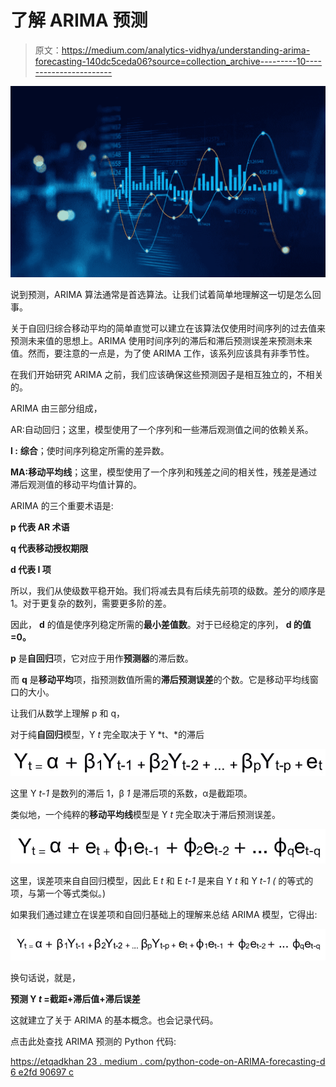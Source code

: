 # 了解 ARIMA 预测

> 原文：<https://medium.com/analytics-vidhya/understanding-arima-forecasting-140dc5ceda06?source=collection_archive---------10----------------------->

![](img/af523a842930968dd67be1b02c0368a4.png)

说到预测，ARIMA 算法通常是首选算法。让我们试着简单地理解这一切是怎么回事。

关于自回归综合移动平均的简单直觉可以建立在该算法仅使用时间序列的过去值来预测未来值的思想上。ARIMA 使用时间序列的滞后和滞后预测误差来预测未来值。然而，要注意的一点是，为了使 ARIMA 工作，该系列应该具有非季节性。

在我们开始研究 ARIMA 之前，我们应该确保这些预测因子是相互独立的，不相关的。

ARIMA 由三部分组成，

AR:自动回归；这里，模型使用了一个序列和一些滞后观测值之间的依赖关系。

**I :** **综合**；使时间序列稳定所需的差异数。

**MA:移动平均线**；这里，模型使用了一个序列和残差之间的相关性，残差是通过滞后观测值的移动平均值计算的。

ARIMA 的三个重要术语是:

**p 代表 AR 术语**

**q 代表移动授权期限**

**d 代表 I 项**

所以，我们从使级数平稳开始。我们将减去具有后续先前项的级数。差分的顺序是 1。对于更复杂的数列，需要更多阶的差。

因此， **d** 的值是使序列稳定所需的**最小差值数**。对于已经稳定的序列， **d 的值=0。**

**p** 是**自回归**项，它对应于用作**预测器**的滞后数。

而 **q** 是**移动平均**项，指预测数值所需的**滞后预测误差**的个数。它是移动平均线窗口的大小。

让我们从数学上理解 p 和 q，

对于纯**自回归**模型，Y *t* 完全取决于 Y *t、*的滞后

![](img/e52e0f8627261f77ace796cf69ad36df.png)

这里 Y *t-1* 是数列的滞后 1，β *1* 是滞后项的系数，α是截距项。

类似地，一个纯粹的**移动平均线**模型是 Y *t* 完全取决于滞后预测误差。

![](img/622ef3b988f3f759bfb6bf9f73778e04.png)

这里，误差项来自自回归模型，因此 E *t* 和 E *t-1* 是来自 Y *t* 和 Y *t-1 (* 的等式的项，与第一个等式类似。)

如果我们通过建立在误差项和自回归基础上的理解来总结 ARIMA 模型，它得出:

![](img/5469e284a3d925970dde49dbf5495b4a.png)

换句话说，就是，

**预测 Y *t* =截距+滞后值+滞后误差**

这就建立了关于 ARIMA 的基本概念。也会记录代码。

点击此处查找 ARIMA 预测的 Python 代码:

[https://etqadkhan 23 . medium . com/python-code-on-ARIMA-forecasting-d 6 e2fd 90697 c](https://etqadkhan23.medium.com/python-code-on-arima-forecasting-d6e2fd90697c)